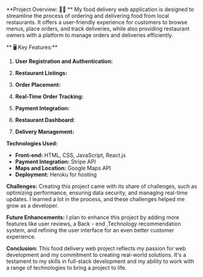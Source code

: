 **Project Overview: 👨‍💻 **
My food delivery web application is designed to streamline the process of ordering and delivering food from local restaurants. It offers a user-friendly experience for customers to browse menus, place orders, and track deliveries, while also providing restaurant owners with a platform to manage orders and deliveries efficiently.

** 🖥 Key Features:**

1. **User Registration and Authentication:** 

2. **Restaurant Listings:** 

3. **Order Placement:** 

4. **Real-Time Order Tracking:** 

5. **Payment Integration:** 

6. **Restaurant Dashboard:** 

7. **Delivery Management:**

**Technologies Used:**

- **Front-end:** HTML, CSS, JavaScript, React.js
- **Payment Integration:** Stripe API
- **Maps and Location:** Google Maps API
- **Deployment:** Heroku for hosting

**Challenges:**
Creating this project came with its share of challenges, such as optimizing performance, ensuring data security, and managing real-time updates. I learned a lot in the process, and these challenges helped me grow as a developer.

**Future Enhancements:**
I plan to enhance this project by adding more features like user reviews, a Back - end ,Technology recommendation system, and refining the user interface for an even better customer experience.

**Conclusion:**
This food delivery web project reflects my passion for web development and my commitment to creating real-world solutions. It's a testament to my skills in full-stack development and my ability to work with a range of technologies to bring a project to life.
